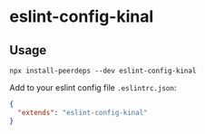# eslint-config-kinal

## Usage

`npx install-peerdeps --dev eslint-config-kinal`

Add to your eslint config file `.eslintrc.json`:

```json
{
  "extends": "eslint-config-kinal"
}
```
